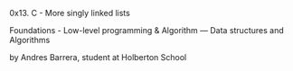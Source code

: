 0x13. C - More singly linked lists

Foundations - Low-level programming & Algorithm ― Data structures and Algorithms

by Andres Barrera, student at Holberton School 